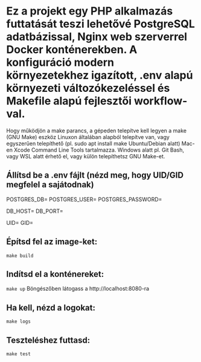 # Ez a projekt egy PHP alkalmazás futtatását teszi lehetővé PostgreSQL adatbázissal, Nginx web szerverrel Docker konténerekben. A konfiguráció modern környezetekhez igazított, .env alapú környezeti változókezeléssel és Makefile alapú fejlesztői workflow-val.

Hogy működjön a make parancs, a gépeden telepítve kell legyen a make (GNU Make) eszköz
Linuxon általában alapból telepítve van, vagy egyszerűen telepíthető (pl. sudo apt install make Ubuntu/Debian alatt)
Mac-en Xcode Command Line Tools tartalmazza.
Windows alatt pl. Git Bash, vagy WSL alatt érhető el, vagy külön telepíthetsz GNU Make-et.

## Állítsd be a .env fájlt (nézd meg, hogy UID/GID megfelel a sajátodnak)
POSTGRES_DB=
POSTGRES_USER=
POSTGRES_PASSWORD=

DB_HOST=
DB_PORT=

UID=
GID=

## Építsd fel az image-ket:

`make build`

## Indítsd el a konténereket:

`make up`
Böngészőben látogass a http://localhost:8080-ra

## Ha kell, nézd a logokat:

`make logs`

## Teszteléshez futtasd:

`make test`
